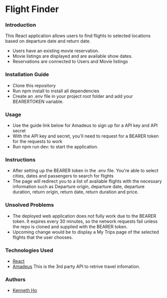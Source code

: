 # Flight Finder

### Introduction

This React application allows users to find flights to selected locations based on departure date and return date.

- Users have an existing movie reservation.
- Movie listings are displayed and are available show dates.
- Reservations are connected to Users and Movie listings

### Installation Guide

- Clone this repository
- Run npm install to install all dependencies
- Create an .env file in your project root folder and add your BEARERTOKEN variable.

### Usage

- Use the guide link below for Amadeus to sign up for a API key and API secret
- With the API key and secret, you'll need to request for a BEARER token for the requests to work
- Run npm run dev: to start the application.

### Instructions

- After setting up the BEARER token in the .env file. You're able to select cities, dates and passengers to search for flights
- The page will redirect you to a list of avaliable flights with the necessary information such as Departure origin, departure date, departure duration, return origin, return date, return duration and price.

### Unsolved Problems

- The deployed web application does not fully work due to the BEARER token. It expires every 30 minutes, so the network requests fail unless the repo is cloned and supplied with the BEARER token.
- Upcoming change would be to display a My Trips page of the selected flights that the user chooses.

### Technologies Used

- [React](https://react.dev/)
- [Amadeus](https://developers.amadeus.com/get-started/get-started-with-self-service-apis-335) This is the 3rd party API to retrive travel infomation.

### Authors

- [Kenneth Ho](https://github.com/hoken92/)
